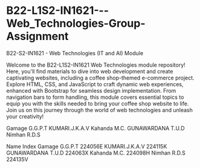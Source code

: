 # B22-L1S2-IN1621---Web_Technologies-Group-Assignment

B22-S2-IN1621 - Web Technologies (IT and AI) Module

Welcome to the B22-L1S2-IN1621 Web Technologies module repository! Here, you'll find materials to dive into web development and create captivating websites, including a coffee shop-themed e-commerce project. Explore HTML, CSS, and JavaScript to craft dynamic web experiences, enhanced with Bootstrap for seamless design implementation. From navigation bars to form handling, this module covers essential topics to equip you with the skills needed to bring your coffee shop website to life. Join us on this journey through the world of web technologies and unleash your creativity!

Gamage G.G.P.T
KUMARI.J.K.A.V
Kahanda M.C.
GUNAWARDANA T.U.D
Nimhan R.D.S

Name	Index
Gamage G.G.P.T	224056E
KUMARI.J.K.A.V	224115K
GUNAWARDANA T.U.D	224063X
Kahanda M.C.	224098H
Nimhan R.D.S	224135V
